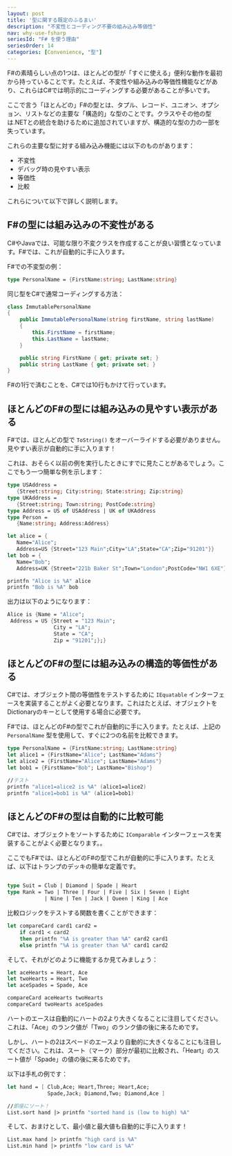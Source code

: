 ```yaml
---
layout: post
title: '型に関する既定のふるまい'
description: "不変性とコーディング不要の組み込み等価性"
nav: why-use-fsharp
seriesId: "F# を使う理由"
seriesOrder: 14
categories: [Convenience, "型"]
---
```


F#の素晴らしい点の1つは、ほとんどの型が「すぐに使える」便利な動作を最初から持っていることです。たとえば、不変性や組み込みの等価性機能などがあり、これらはC#では明示的にコーディングする必要があることが多いです。

ここで言う「ほとんどの」F#の型とは、タプル、レコード、ユニオン、オプション、リストなどの主要な「構造的」な型のことです。クラスやその他の型は.NETとの統合を助けるために追加されていますが、構造的な型の力の一部を失っています。

これらの主要な型に対する組み込み機能には以下のものがあります：

* 不変性
* デバッグ時の見やすい表示
* 等価性
* 比較

これらについて以下で詳しく説明します。

## F#の型には組み込みの不変性がある

C#やJavaでは、可能な限り不変クラスを作成することが良い習慣となっています。F#では、これが自動的に手に入ります。

F#での不変型の例：
```fsharp
type PersonalName = {FirstName:string; LastName:string}
```

同じ型をC#で通常コーディングする方法：

```csharp
class ImmutablePersonalName
{
    public ImmutablePersonalName(string firstName, string lastName)
    {
        this.FirstName = firstName;
        this.LastName = lastName;
    }

    public string FirstName { get; private set; }
    public string LastName { get; private set; }
}
```

F#の1行で済むことを、C#では10行もかけて行っています。

## ほとんどのF#の型には組み込みの見やすい表示がある

F#では、ほとんどの型で `ToString()` をオーバーライドする必要がありません。見やすい表示が自動的に手に入ります！

これは、おそらく以前の例を実行したときにすでに見たことがあるでしょう。ここでもう一つ簡単な例を示します：

```fsharp
type USAddress = 
   {Street:string; City:string; State:string; Zip:string}
type UKAddress = 
   {Street:string; Town:string; PostCode:string}
type Address = US of USAddress | UK of UKAddress
type Person = 
   {Name:string; Address:Address}

let alice = {
   Name="Alice"; 
   Address=US {Street="123 Main";City="LA";State="CA";Zip="91201"}}
let bob = {
   Name="Bob"; 
   Address=UK {Street="221b Baker St";Town="London";PostCode="NW1 6XE"}} 

printfn "Alice is %A" alice
printfn "Bob is %A" bob
```

出力は以下のようになります：

```fsharp
Alice is {Name = "Alice";
 Address = US {Street = "123 Main";
               City = "LA";
               State = "CA";
               Zip = "91201";};}
```

## ほとんどのF#の型には組み込みの構造的等価性がある

C#では、オブジェクト間の等価性をテストするために `IEquatable` インターフェースを実装することがよく必要となります。これはたとえば、オブジェクトをDictionaryのキーとして使用する場合に必要です。

F#では、ほとんどのF#の型でこれが自動的に手に入ります。たとえば、上記の `PersonalName` 型を使用して、すぐに2つの名前を比較できます。

```fsharp
type PersonalName = {FirstName:string; LastName:string}
let alice1 = {FirstName="Alice"; LastName="Adams"}
let alice2 = {FirstName="Alice"; LastName="Adams"}
let bob1 = {FirstName="Bob"; LastName="Bishop"}

//テスト
printfn "alice1=alice2 is %A" (alice1=alice2)
printfn "alice1=bob1 is %A" (alice1=bob1)
```


## ほとんどのF#の型は自動的に比較可能

C#では、オブジェクトをソートするために `IComparable` インターフェースを実装することがよく必要となります。。

ここでもF#では、ほとんどのF#の型でこれが自動的に手に入ります。たとえば、以下はトランプのデッキの簡単な定義です。

```fsharp

type Suit = Club | Diamond | Spade | Heart
type Rank = Two | Three | Four | Five | Six | Seven | Eight 
            | Nine | Ten | Jack | Queen | King | Ace
```


比較ロジックをテストする関数を書くことができます：

```fsharp
let compareCard card1 card2 = 
    if card1 < card2 
    then printfn "%A is greater than %A" card2 card1 
    else printfn "%A is greater than %A" card1 card2 
```

そして、それがどのように機能するか見てみましょう：

```fsharp
let aceHearts = Heart, Ace
let twoHearts = Heart, Two
let aceSpades = Spade, Ace

compareCard aceHearts twoHearts 
compareCard twoHearts aceSpades
```

ハートのエースは自動的にハートの2より大きくなることに注目してください。これは、「Ace」のランク値が「Two」のランク値の後に来るためです。

しかし、ハートの2はスペードのエースより自動的に大きくなることにも注目してください。これは、スート（マーク）部分が最初に比較され、「Heart」のスート値が「Spade」の値の後に来るためです。

以下は手札の例です：

```fsharp
let hand = [ Club,Ace; Heart,Three; Heart,Ace; 
             Spade,Jack; Diamond,Two; Diamond,Ace ]

//即座にソート！
List.sort hand |> printfn "sorted hand is (low to high) %A"
```

そして、おまけとして、最小値と最大値も自動的に手に入ります！

```fsharp
List.max hand |> printfn "high card is %A"
List.min hand |> printfn "low card is %A"
```


